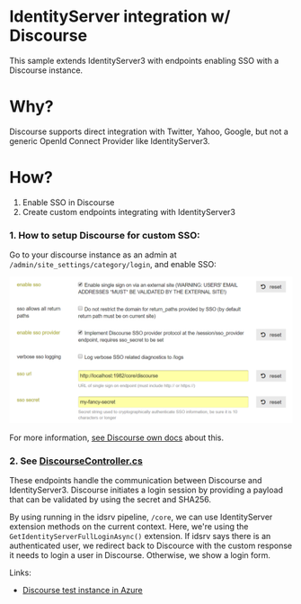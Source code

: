 # IdentityServer integration w/ Discourse
This sample extends IdentityServer3 with endpoints enabling SSO with a Discourse instance.

# Why?
Discourse supports direct integration with Twitter, Yahoo, Google, but not a generic OpenId Connect Provider like IdentityServer3.

# How?

1. Enable SSO in Discourse
2. Create custom endpoints integrating with IdentityServer3

### 1. How to setup Discourse for custom SSO:
Go to your discourse instance as an admin at `/admin/site_settings/category/login`, and enable SSO:

![/images/discourse_sso_setup.png](/images/discourse_sso_setup.png)

For more information, [see Discourse own docs](https://meta.discourse.org/t/official-single-sign-on-for-discourse/13045) about this.


### 2. See [DiscourseController.cs](/Idsrv.Discourse/DiscourseController.cs)
These endpoints handle the communication between Discourse and IdentityServer3.
Discourse initiates a login session by providing a payload that can be validated by using the secret and SHA256.

By using running in the idsrv pipeline, `/core`, we can use IdentityServer extension methods on the current context. 
Here, we're using the  `GetIdentityServerFullLoginAsync()` extension. If idsrv says there is an authenticated user, we redirect back
to Discource with the custom response it needs to login a user in Discourse. Otherwise, we show a login form.

Links:
* [Discourse test instance in Azure](http://discourse-test.westeurope.cloudapp.azure.com/)

